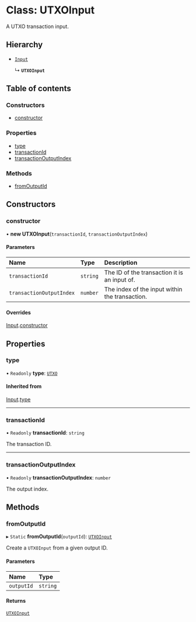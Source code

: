 # Class: UTXOInput

A UTXO transaction input.

## Hierarchy

- [`Input`](Input.md)

  ↳ **`UTXOInput`**

## Table of contents

### Constructors

- [constructor](UTXOInput.md#constructor)

### Properties

- [type](UTXOInput.md#type)
- [transactionId](UTXOInput.md#transactionid)
- [transactionOutputIndex](UTXOInput.md#transactionoutputindex)

### Methods

- [fromOutputId](UTXOInput.md#fromoutputid)

## Constructors

### constructor

• **new UTXOInput**(`transactionId`, `transactionOutputIndex`)

#### Parameters

| Name | Type | Description |
| :------ | :------ | :------ |
| `transactionId` | `string` | The ID of the transaction it is an input of. |
| `transactionOutputIndex` | `number` | The index of the input within the transaction. |

#### Overrides

[Input](Input.md).[constructor](Input.md#constructor)

## Properties

### type

• `Readonly` **type**: [`UTXO`](../enums/InputType.md#utxo)

#### Inherited from

[Input](Input.md).[type](Input.md#type)

___

### transactionId

• `Readonly` **transactionId**: `string`

The transaction ID.

___

### transactionOutputIndex

• `Readonly` **transactionOutputIndex**: `number`

The output index.

## Methods

### fromOutputId

▸ `Static` **fromOutputId**(`outputId`): [`UTXOInput`](UTXOInput.md)

Create a `UTXOInput` from a given output ID.

#### Parameters

| Name | Type |
| :------ | :------ |
| `outputId` | `string` |

#### Returns

[`UTXOInput`](UTXOInput.md)

